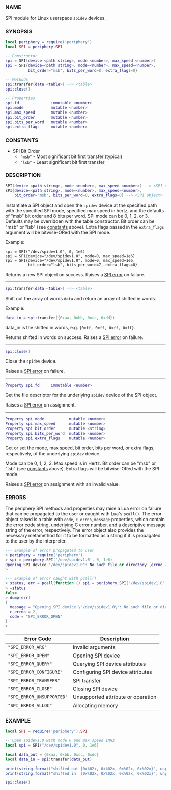 ### NAME

SPI module for Linux userspace `spidev` devices.

### SYNOPSIS

``` lua
local periphery = require('periphery')
local SPI = periphery.SPI

-- Constructor
spi = SPI(device <path string>, mode <number>, max_speed <number>)
spi = SPI{device=<path string>, mode=<number>, max_speed=<number>,
          bit_order="msb", bits_per_word=8, extra_flags=0}

-- Methods
spi:transfer(data <table>) --> <table>
spi:close()

-- Properties
spi.fd              immutable <number>
spi.mode            mutable <number>
spi.max_speed       mutable <number>
spi.bit_order       mutable <number>
spi.bits_per_word   mutable <number>
spi.extra_flags     mutable <number>
```

### CONSTANTS

* SPI Bit Order
    * `"msb"` - Most significant bit first transfer (typical)
    * `"lsb"` - Least significant bit first transfer

### DESCRIPTION

``` lua
SPI(device <path string>, mode <number>, max_speed <number>) --> <SPI object>
SPI{device=<path string>, mode=<number>, max_speed=<number>,
    bit_order="msb", bits_per_word=8, extra_flags=0} --> <SPI object>
```
Instantiate a SPI object and open the `spidev` device at the specified path with the specified SPI mode, specified max speed in hertz, and the defaults of "msb" bit order and 8 bits per word. SPI mode can be 0, 1, 2, or 3. Defaults may be overridden with the table constructor. Bit order can be "msb" or "lsb" (see [constants](#constants) above). Extra flags passed in the `extra_flags` argument will be bitwise-ORed with the SPI mode.

Example:
```
spi = SPI("/dev/spidev1.0", 0, 1e6)
spi = SPI{device="/dev/spidev1.0", mode=0, max_speed=1e6}
spi = SPI{device="/dev/spidev1.0", mode=0, max_speed=1e6,
          bit_order="lsb", bits_per_word=7, extra_flags=0}
```

Returns a new SPI object on success. Raises a [SPI error](#errors) on failure.

--------------------------------------------------------------------------------

``` lua
spi:transfer(data <table>) --> <table>
```
Shift out the array of words `data` and return an array of shifted in words.

Example:
``` lua
data_in = spi:transfer({0xaa, 0xbb, 0xcc, 0xdd})
```
data_in is the shifted in words, e.g. `{0xff, 0xff, 0xff, 0xff}`.

Returns shifted in words on success. Raises a [SPI error](#errors) on failure.

--------------------------------------------------------------------------------

``` lua
spi:close()
```
Close the `spidev` device.

Raises a [SPI error](#errors) on failure.

--------------------------------------------------------------------------------

``` lua
Property spi.fd     immutable <number>
```
Get the file descriptor for the underlying `spidev` device of the SPI object.

Raises a [SPI error](#errors) on assignment.

--------------------------------------------------------------------------------

``` lua
Property spi.mode           mutable <number>
Property spi.max_speed      mutable <number>
Property spi.bit_order      mutable <string>
Property spi.bits_per_word  mutable <number>
Property spi.extra_flags    mutable <number>
```
Get or set the mode, max speed, bit order, bits per word, or extra flags, respectively, of the underlying `spidev` device.

Mode can be 0, 1, 2, 3. Max speed is in Hertz. Bit order can be "msb" or "lsb" (see [constants](#constants) above). Extra flags will be bitwise-ORed with the SPI mode.

Raises a [SPI error](#errors) on assignment with an invalid value.

### ERRORS

The periphery SPI methods and properties may raise a Lua error on failure that can be propagated to the user or caught with Lua's `pcall()`. The error object raised is a table with `code`, `c_errno`, `message` properties, which contain the error code string, underlying C error number, and a descriptive message string of the error, respectively. The error object also provides the necessary metamethod for it to be formatted as a string if it is propagated to the user by the interpreter.

``` lua
--- Example of error propagated to user
> periphery = require('periphery')
> spi = periphery.SPI('/dev/spidev1.0', 0, 1e6)
Opening SPI device "/dev/spidev1.0": No such file or directory [errno 2]
> 

--- Example of error caught with pcall()
> status, err = pcall(function () spi = periphery.SPI("/dev/spidev1.0", 0, 1e6) end)
> =status
false
> dump(err)
{
  message = "Opening SPI device \"/dev/spidev1.0\": No such file or directory [errno 2]",
  c_errno = 2,
  code = "SPI_ERROR_OPEN"
}
> 
```

| Error Code                | Description                        |
|---------------------------|------------------------------------|
| `"SPI_ERROR_ARG"`         | Invalid arguments                  |
| `"SPI_ERROR_OPEN"`        | Opening SPI device                 |
| `"SPI_ERROR_QUERY"`       | Querying SPI device attributes     |
| `"SPI_ERROR_CONFIGURE"`   | Configuring SPI device attributes  |
| `"SPI_ERROR_TRANSFER"`    | SPI transfer                       |
| `"SPI_ERROR_CLOSE"`       | Closing SPI device                 |
| `"SPI_ERROR_UNSUPPORTED"` | Unsupported attribute or operation |
| `"SPI_ERROR_ALLOC"`       | Allocating memory                  |

### EXAMPLE

``` lua
local SPI = require('periphery').SPI

-- Open spidev1.0 with mode 0 and max speed 1MHz
local spi = SPI("/dev/spidev1.0", 0, 1e6)

local data_out = {0xaa, 0xbb, 0xcc, 0xdd}
local data_in = spi:transfer(data_out)

print(string.format("shifted out {0x%02x, 0x%02x, 0x%02x, 0x%02x}", unpack(data_out)))
print(string.format("shifted in  {0x%02x, 0x%02x, 0x%02x, 0x%02x}", unpack(data_in)))

spi:close()
```

